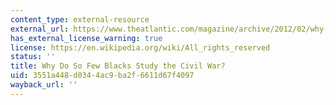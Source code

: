 ```yaml
---
content_type: external-resource
external_url: https://www.theatlantic.com/magazine/archive/2012/02/why-do-so-few-blacks-study-the-civil-war/308831/
has_external_license_warning: true
license: https://en.wikipedia.org/wiki/All_rights_reserved
status: ''
title: Why Do So Few Blacks Study the Civil War?
uid: 3551a448-d034-4ac9-ba2f-6611d67f4097
wayback_url: ''
---
```

